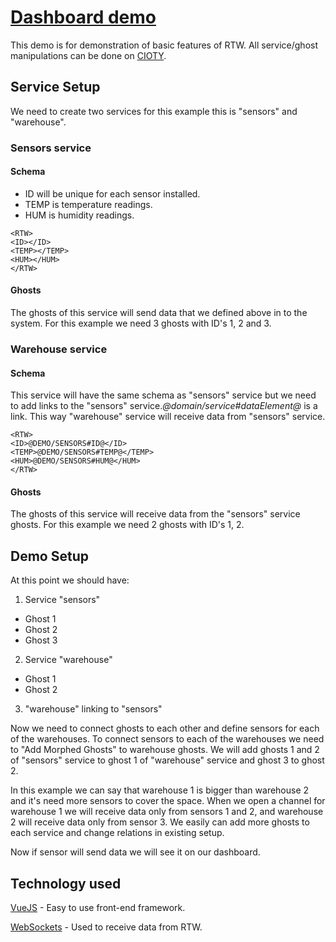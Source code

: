 # [Dashboard demo](https://norniras.github.io/dashboard-demo/)
This demo is for demonstration of basic features of RTW. All service/ghost manipulations can be done on [CIOTY](https://domain.cioty.com/).

## Service Setup

We need to create two services for this example this is "sensors" and "warehouse".

### Sensors service

#### Schema

- ID will be unique for each sensor installed.
- TEMP is temperature readings.
- HUM is humidity readings.

```
<RTW>
<ID></ID>
<TEMP></TEMP>
<HUM></HUM>
</RTW>
```

#### Ghosts

The ghosts of this service will send data that we defined above in to the system. For this example we need 3 ghosts with ID's 1, 2 and 3.

### Warehouse service

#### Schema

This service will have the same schema as "sensors" service but we need to add links to the "sensors" service.*@domain/service#dataElement@* is a link. This way "warehouse" service will receive data from "sensors" service.

```
<RTW>
<ID>@DEMO/SENSORS#ID@</ID>
<TEMP>@DEMO/SENSORS#TEMP@</TEMP>
<HUM>@DEMO/SENSORS#HUM@</HUM>
</RTW>
```

#### Ghosts

The ghosts of this service will receive data from the "sensors" service ghosts. For this example we need 2 ghosts with ID's 1, 2.

## Demo Setup

At this point we should have:

1. Service "sensors"
  - Ghost 1
  - Ghost 2
  - Ghost 3

2. Service "warehouse"
  - Ghost 1
  - Ghost 2

3. "warehouse" linking to "sensors"

Now we need to connect ghosts to each other and define sensors for each of the warehouses. To connect sensors to each of the warehouses we need to "Add Morphed Ghosts" to warehouse ghosts. We will add ghosts 1 and 2 of "sensors" service to ghost 1 of "warehouse" service and ghost 3 to ghost 2.

In this example we can say that warehouse 1 is bigger than warehouse 2 and it's need more sensors to cover the space. When we open a channel for warehouse 1 we will receive data only from sensors 1 and 2, and warehouse 2 will receive data only from sensor 3. We easily can add more ghosts to each service and change relations in existing setup.

Now if sensor will send data we will see it on our dashboard.

## Technology used
[VueJS](https://v3.vuejs.org/) - Easy to use front-end framework.

[WebSockets](https://developer.mozilla.org/en-US/docs/Web/API/WebSocket) - Used to receive data from RTW.